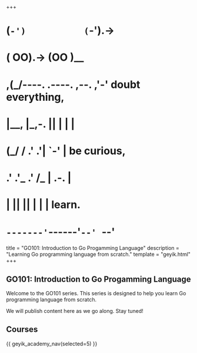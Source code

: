 +++
#   (`-')           (`-').->
#   ( OO).->        (OO )__
# ,(_/----. .----. ,--. ,'-' doubt everything,
# |__,    |\_,-.  ||  | |  |
#  (_/   /    .' .'|  `-'  | be curious,
#  .'  .'_  .'  /_ |  .-.  |
# |       ||      ||  | |  | learn.
# `-------'`------'`--' `--'

title = "GO101: Introduction to Go Progamming Language"
description = "Learning Go programming language from scratch."
template = "geyik.html"
+++

## GO101: Introduction to Go Progamming Language

Welcome to the GO101 series. This series is designed to help you learn Go 
programming language from scratch.

We will publish content here as we go along. Stay tuned!

## Courses

{{ geyik_academy_nav(selected=5) }}